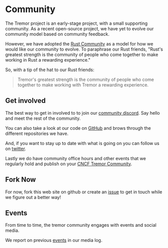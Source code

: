 # Community

The Tremor project is an early-stage project, with a small supporting community.
As a recent open-source project, we have yet to evolve our community model based on community feedback.

However, we have adopted the [Rust Community](https://www.rust-lang.org/community) as a model for how we would like our community to evolve. To paraphrase our Rust friends, "Rust's greatest strength is the community of people who come together to make working in Rust a rewarding experience."

So, with a tip of the hat to our Rust friends:

> Tremor's greatest strength is the community of people who come together to make working with Tremor a rewarding experience.

## Get involved

The best way to get in involved to to join our [community discord](https://chat.tremor.rs). Say hello and meet the rest of the community.

You can also take a look at our code on [GitHub](https://github.com/tremor-rs) and brows through the different repositories we have.

And, if you want to stay up to date with what is going on you can follow us on [twitter](https://twitter.com/TremorDebs).

Lastly we do have community office hours and other events that we regularly hold and publish on your [CNCF Tremor Community](https://community.cncf.io/tremor-community/).

## Fork Now

For now, fork this web site on github or create an [issue](https://github.com/tremor-rs/tremor-www/issues) to get in touch while we figure out a better way!

## Events

From time to time, the tremor community engages with events and social media.

We report on previous [events](../community/events/overview) in our media log.
